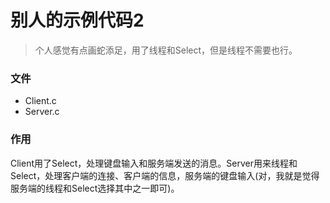 # 别人的示例代码2
> 个人感觉有点画蛇添足，用了线程和Select，但是线程不需要也行。

### 文件
- Client.c
- Server.c

### 作用
Client用了Select，处理键盘输入和服务端发送的消息。Server用来线程和Select，处理客户端的连接、客户端的信息，服务端的键盘输入(对，我就是觉得服务端的线程和Select选择其中之一即可)。